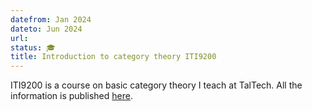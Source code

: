 ```yaml
---
datefrom: Jan 2024
dateto: Jun 2024
url:
status: 🎓
title: Introduction to category theory ITI9200
---
```


ITI9200 is a course on basic category theory I teach at TalTech. All the information is published [here](CourseCategoryTheory.html).